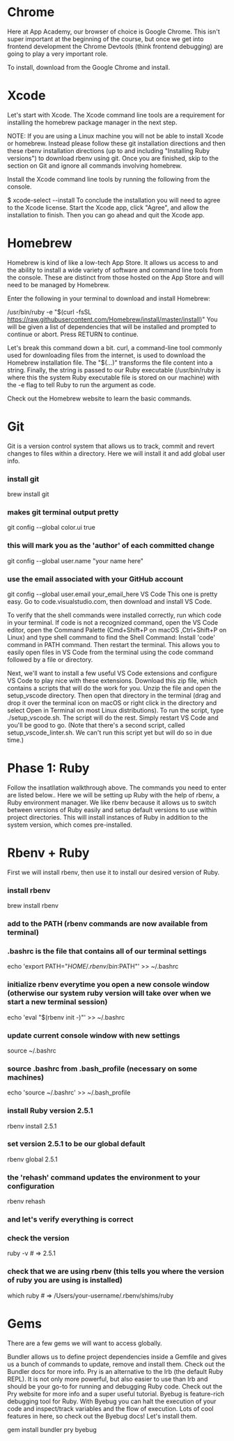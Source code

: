 # Chrome
Here at App Academy, our browser of choice is Google Chrome. This isn't super important at the beginning of the course, but once we get into frontend development the Chrome Devtools (think frontend debugging) are going to play a very important role.

To install, download from the Google Chrome and install.

# Xcode
Let's start with Xcode. The Xcode command line tools are a requirement for installing the homebrew package manager in the next step.

NOTE: If you are using a Linux machine you will not be able to install Xcode or homebrew. Instead please follow these git installation directions and then these rbenv installation directions (up to and including "Installing Ruby versions") to download rbenv using git. Once you are finished, skip to the section on Git and ignore all commands involving homebrew.

Install the Xcode command line tools by running the following from the console.

$ xcode-select --install
To conclude the installation you will need to agree to the Xcode license. Start the Xcode app, click "Agree", and allow the installation to finish. Then you can go ahead and quit the Xcode app.

# Homebrew
Homebrew is kind of like a low-tech App Store. It allows us access to and the ability to install a wide variety of software and command line tools from the console. These are distinct from those hosted on the App Store and will need to be managed by Homebrew.

Enter the following in your terminal to download and install Homebrew:

/usr/bin/ruby -e "$(curl -fsSL https://raw.githubusercontent.com/Homebrew/install/master/install)"
You will be given a list of dependencies that will be installed and prompted to continue or abort. Press RETURN to continue.

Let's break this command down a bit. curl, a command-line tool commonly used for downloading files from the internet, is used to download the Homebrew installation file. The "$(...)" transforms the file content into a string. Finally, the string is passed to our Ruby executable (/usr/bin/ruby is where this the system Ruby executable file is stored on our machine) with the -e flag to tell Ruby to run the argument as code.

Check out the Homebrew website to learn the basic commands.

# Git
Git is a version control system that allows us to track, commit and revert changes to files within a directory. Here we will install it and add global user info.

### install git
brew install git

### makes git terminal output pretty
git config --global color.ui true

### this will mark you as the 'author' of each committed change
git config --global user.name "your name here"

### use the email associated with your GitHub account
git config --global user.email your_email_here
VS Code
This one is pretty easy. Go to code.visualstudio.com, then download and install VS Code.

To verify that the shell commands were installed correctly, run which code in your terminal. If code is not a recognized command, open the VS Code editor, open the Command Palette (Cmd+Shift+P on macOS ,Ctrl+Shift+P on Linux) and type shell command to find the Shell Command: Install 'code' command in PATH command. Then restart the terminal. This allows you to easily open files in VS Code from the terminal using the code command followed by a file or directory.

Next, we'll want to install a few useful VS Code extensions and configure VS Code to play nice with these extensions. Download this zip file, which contains a scripts that will do the work for you. Unzip the file and open the setup_vscode directory. Then open that directory in the terminal (drag and drop it over the terminal icon on macOS or right click in the directory and select Open in Terminal on most Linux distributions). To run the script, type ./setup_vscode.sh. The script will do the rest. Simply restart VS Code and you'll be good to go. (Note that there's a second script, called setup_vscode_linter.sh. We can't run this script yet but will do so in due time.)

# Phase 1: Ruby

Follow the insatllation walkthrough above. The commands you need to enter are listed below.. Here we will be setting up Ruby with the help of rbenv, a Ruby environment manager. We like rbenv because it allows us to switch between versions of Ruby easily and setup default versions to use within project directories. This will install instances of Ruby in addition to the system version, which comes pre-installed.

# Rbenv + Ruby
First we will install rbenv, then use it to install our desired version of Ruby.

### install rbenv
brew install rbenv

### add to the PATH (rbenv commands are now available from terminal)
### .bashrc is the file that contains all of our terminal settings
echo 'export PATH="$HOME/.rbenv/bin:$PATH"' >> ~/.bashrc

### initialize rbenv everytime you open a new console window (otherwise our system ruby version will take over when we start a new terminal session)
echo 'eval "$(rbenv init -)"' >> ~/.bashrc

### update current console window with new settings
source ~/.bashrc

### source .bashrc from .bash_profile (necessary on some machines)
echo 'source ~/.bashrc' >> ~/.bash_profile

### install Ruby version 2.5.1
rbenv install 2.5.1

### set version 2.5.1 to be our global default
rbenv global 2.5.1

### the 'rehash' command updates the environment to your configuration
rbenv rehash

### and let's verify everything is correct
### check the version
ruby -v # => 2.5.1

### check that we are using rbenv (this tells you where the version of ruby you are using is installed)
which ruby # => /Users/your-username/.rbenv/shims/ruby

# Gems
There are a few gems we will want to access globally.

Bundler allows us to define project dependencies inside a Gemfile and gives us a bunch of commands to update, remove and install them. Check out the Bundler docs for more info.
Pry is an alternative to the Irb (the default Ruby REPL). It is not only more powerful, but also easier to use than Irb and should be your go-to for running and debugging Ruby code. Check out the Pry website for more info and a super useful tutorial.
Byebug is feature-rich debugging tool for Ruby. With Byebug you can halt the execution of your code and inspect/track variables and the flow of execution. Lots of cool features in here, so check out the Byebug docs!
Let's install them.

gem install bundler pry byebug